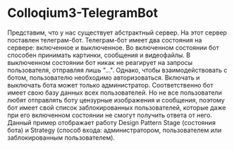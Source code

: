 # Colloqium3-TelegramBot
Представим, что у нас существует абстрактный сервер. На этот сервер поставлен телеграм-бот. Телеграм-бот имеет два состояния на сервере: включенное и выключенное. Во включенном состоянии бот способен принимать картинки, сообщения и видеофайлы. В выключенном состоянии бот никак не реагирует на запросы пользователя, отправляя лишь "...". Однако, чтобы взаимодействовать с ботом, пользователю необходимо авторизоваться. Включать и выключать бота может только администратор. Соответственно бот имеет свою базу данных всех пользователей. Но не все пользователи любят отправлять боту цензурные изображения и сообщения, поэтому бот имеет свой список заблокированных пользователей, которые даже при его включенном состоянии не смогут получить ответа от него.
Данный пример отображает работу Design Pattern Stage (состояния бота) и Strategy (способ входа: администратором, пользователем или заблокированным пользователем).
